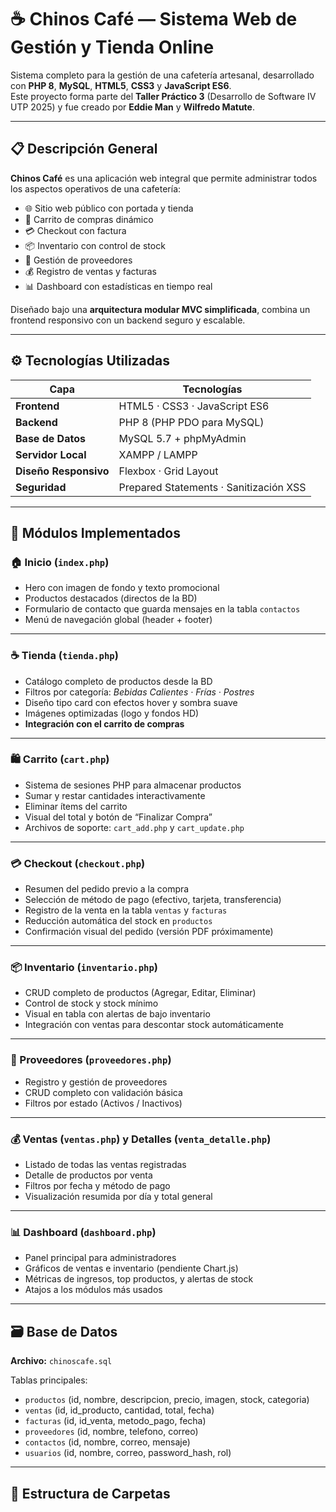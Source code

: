 # ☕ Chinos Café — Sistema Web de Gestión y Tienda Online

Sistema completo para la gestión de una cafetería artesanal, desarrollado con **PHP 8**, **MySQL**, **HTML5**, **CSS3** y **JavaScript ES6**.  
Este proyecto forma parte del **Taller Práctico 3** (Desarrollo de Software IV UTP 2025) y fue creado por **Eddie Man** y **Wilfredo Matute**.

---

## 📋 Descripción General

**Chinos Café** es una aplicación web integral que permite administrar todos los aspectos operativos de una cafetería:

- 🌐 Sitio web público con portada y tienda
- 🛒 Carrito de compras dinámico
- 💳 Checkout con factura
- 📦 Inventario con control de stock
- 🤝 Gestión de proveedores
- 💰 Registro de ventas y facturas
- 📊 Dashboard con estadísticas en tiempo real

Diseñado bajo una **arquitectura modular MVC simplificada**, combina un frontend responsivo con un backend seguro y escalable.

---

## ⚙️ Tecnologías Utilizadas

| Capa | Tecnologías |
|------|--------------|
| **Frontend** | HTML5 · CSS3 · JavaScript ES6 |
| **Backend** | PHP 8 (PHP PDO para MySQL) |
| **Base de Datos** | MySQL 5.7 + phpMyAdmin |
| **Servidor Local** | XAMPP / LAMPP |
| **Diseño Responsivo** | Flexbox · Grid Layout |
| **Seguridad** | Prepared Statements · Sanitización XSS |

---

## 🧩 Módulos Implementados

### 🏠 Inicio (`index.php`)

- Hero con imagen de fondo y texto promocional  
- Productos destacados (directos de la BD)  
- Formulario de contacto que guarda mensajes en la tabla `contactos`  
- Menú de navegación global (header + footer)

---

### ☕ Tienda (`tienda.php`)

- Catálogo completo de productos desde la BD  
- Filtros por categoría: _Bebidas Calientes · Frías · Postres_  
- Diseño tipo card con efectos hover y sombra suave  
- Imágenes optimizadas (logo y fondos HD)  
- **Integración con el carrito de compras**

---

### 🛍️ Carrito (`cart.php`)

- Sistema de sesiones PHP para almacenar productos  
- Sumar y restar cantidades interactivamente  
- Eliminar ítems del carrito  
- Visual del total y botón de “Finalizar Compra”  
- Archivos de soporte: `cart_add.php` y `cart_update.php`

---

### 💳 Checkout (`checkout.php`)

- Resumen del pedido previo a la compra  
- Selección de método de pago (efectivo, tarjeta, transferencia)  
- Registro de la venta en la tabla `ventas` y `facturas`  
- Reducción automática del stock en `productos`  
- Confirmación visual del pedido (versión PDF próximamente)

---

### 📦 Inventario (`inventario.php`)

- CRUD completo de productos (Agregar, Editar, Eliminar)  
- Control de stock y stock mínimo  
- Visual en tabla con alertas de bajo inventario  
- Integración con ventas para descontar stock automáticamente  

---

### 🤝 Proveedores (`proveedores.php`)

- Registro y gestión de proveedores  
- CRUD completo con validación básica  
- Filtros por estado (Activos / Inactivos)

---

### 💰 Ventas (`ventas.php`) y Detalles (`venta_detalle.php`)

- Listado de todas las ventas registradas  
- Detalle de productos por venta  
- Filtros por fecha y método de pago  
- Visualización resumida por día y total general

---

### 📊 Dashboard (`dashboard.php`)

- Panel principal para administradores  
- Gráficos de ventas e inventario (pendiente Chart.js)  
- Métricas de ingresos, top productos, y alertas de stock  
- Atajos a los módulos más usados

---

## 🗃️ Base de Datos

**Archivo:** `chinoscafe.sql`

Tablas principales:

- `productos` (id, nombre, descripcion, precio, imagen, stock, categoria)
- `ventas` (id, id_producto, cantidad, total, fecha)
- `facturas` (id, id_venta, metodo_pago, fecha)
- `proveedores` (id, nombre, telefono, correo)
- `contactos` (id, nombre, correo, mensaje)
- `usuarios` (id, nombre, correo, password_hash, rol)

---

## 🧱 Estructura de Carpetas
